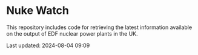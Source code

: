 # Nuke Watch

This repository includes code for retrieving the latest information available on the output of EDF nuclear power plants in the UK.

Last updated: 2024-08-04 09:09